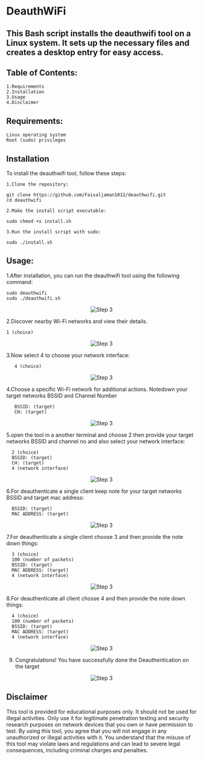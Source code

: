 # DeauthWiFi

## This Bash script installs the deauthwifi tool on a Linux system. It sets up the necessary files and creates a desktop entry for easy access.

## Table of Contents:
    1.Requirements
    2.Installation
    3.Usage
    4.Disclaimer

## Requirements:
    Linux operating system
    Root (sudo) privileges
    
## Installation
To install the deauthwifi tool, follow these steps:

    1.Clone the repository:
    
    git clone https://github.com/Faisaljaman1012/deauthwifi.git
    cd deauthwifi

    2.Make the install script executable:

    sudo chmod +x install.sh

    3.Run the install script with sudo:

    sudo ./install.sh

## Usage:
1.After installation, you can run the deauthwifi tool using the following command:
               
    sudo deauthwifi
    sudo ./deauthwifi.sh

<div style="text-align:center">
    <img src="https://github.com/FaisalJaman1012/Deauthwifi/assets/91938237/2757c333-fe9b-4e9d-acbc-795e0ff46f09" alt="Step 3">
  </div>

2.Discover nearby Wi-Fi networks and view their details.

    1 (choice)
<div style="text-align:center">
    <img src="https://github.com/FaisalJaman1012/Deauthwifi/assets/91938237/b46955b7-c6df-4e9a-bc4e-be802670c588" alt="Step 3">
  </div>
  
3.Now select 4 to choose your network interface:

       4 (choice)
<div style="text-align:center">
    <img src="https://github.com/FaisalJaman1012/Deauthwifi/assets/91938237/0b66b018-d307-45dd-8a2c-87606e6c64f1" alt="Step 3">
  </div>

  4.Choose a specific Wi-Fi network for additional actions. Notedown your target networks BSSID and Channel Number

       BSSID: (target)
       CH: (target)
  <div style="text-align:center">
    <img src="https://github.com/FaisalJaman1012/Deauthwifi/assets/91938237/4358179a-4f22-4ada-86e4-6fa228f83704" alt="Step 3">
  </div>

  5.open the tool in a another terminal and choose 2 then provide your target networks BSSID and channel no and also select your network interface:

      2 (choice)
      BSSID: (target)
      CH: (target)
      4 (network interface)
 <div style="text-align:center">
    <img src="https://github.com/FaisalJaman1012/Deauthwifi/assets/91938237/945c5e11-4c38-482f-94b7-468705ef0d52" alt="Step 3">
  </div>

  6.For deauthenticate a single client keep note for your target networks BSSID and target mac address:

      BSSID: (target)
      MAC ADDRESS: (target)

<div style="text-align:center">
    <img src="https://github.com/FaisalJaman1012/Deauthwifi/assets/91938237/51b1bc6f-8e67-4b3d-a7d6-8c78559d3385" alt="Step 3">
  </div>

 
  7.For deauthenticate a single client choose 3 and then provide the note down things:

      3 (choice)
      100 (number of packets)
      BSSID: (target)
      MAC ADDRESS: (target)
      4 (network interface)
<div style="text-align:center">
    <img src="https://github.com/FaisalJaman1012/Deauthwifi/assets/91938237/087835df-76dd-47bd-aab2-1d787cf8d0d8" alt="Step 3">
  </div>


  8.For deauthenticate all client chosse 4 and then provide the note down things:

      4 (choice)
      100 (number of packets)
      BSSID: (target)
      MAC ADDRESS: (target)
      4 (network interface)

<div style="text-align:center">
    <img src="https://github.com/FaisalJaman1012/Deauthwifi/assets/91938237/debdb88d-0703-4f3f-854c-b44d342ba078" alt="Step 3">
  </div>


  9. Congratulations! You have successfully done the Deauthentication on the target

<div style="text-align:center">
    <img src="https://github.com/FaisalJaman1012/Deauthwifi/assets/91938237/46d12e19-b2d5-4bf2-ad3b-858d497a7fb6" alt="Step 3">
  </div>


## Disclaimer

This tool is provided for educational purposes only. It should not be used for illegal activities. Only use it for legitimate penetration testing and security research purposes on network devices that you own or have permission to test. By using this tool, you agree that you will not engage in any unauthorized or illegal activities with it. You understand that the misuse of this tool may violate laws and regulations and can lead to severe legal consequences, including criminal charges and penalties.









